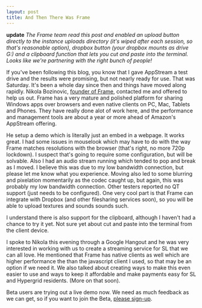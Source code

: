 ```yaml
---
layout: post
title: And Then There Was Frame
---
```


**update** *The Frame team read this post and enabled an upload button directly to the instance uploads directory (it's wiped after each session, so that's reasonable option), dropbox button (your dropbox mounts as drive G:) and a clipboard function that lets you cut and paste into the terminal. Looks like we're partnering with the right bunch of people!*

If you've been following this blog, you know that I gave AppStream a test drive and the results were promising, but not nearly ready for use. That was Saturday. It's been a whole day since then and things have moved along rapidly. Nikola Bozinovic, [founder of Frame](https://fra.me), contacted me and offered to help us out. Frame has a very mature and polished platform for sharing Windows apps over browsers and even native clients on PC, Mac, Tablets and Phones. They have really done alot of work here, and the performance and management tools are about a year or more ahead of Amazon's AppStream offering. 

He setup a demo which is literally just an embed in a webpage. It works great. I had some issues in mouselook which may have to do with the way Frame matches resolutions with the browser (that's right, no more 720p lockdown). I suspect that's going to require some configuration, but will be solvable. Also I had an audio stream running which tended to pop and break as I moved.  I believe this was due to my low bandwidth connection, but please let me know what you experience. Moving also led to some blurring and pixelation momentarily as the codec caught up, but again, this was probably my low bandwidth connection. Other testers reported no QT support (just needs to be configured). One very cool part is that Frame can integrate with Dropbox (and other filesharing services soon), so you will be able to upload textures and sounds sounds such.

I understand there is also support for the clipboard, although I haven't had a chance to try it yet. Not sure yet about cut and paste into the terminal from the client device.

I spoke to Nikola this evening through a Google Hangout and he was very interested in working with us to create a streaming service for SL that we can all love. He mentioned that Frame has native clients as well which are higher performance the than the javascript client I used, so that may be an option if we need it. We also talked about creating ways to make this even easier to use and ways to keep it affordable and make payments easy for SL and Hypergrid residents. (More on that soon). 

Beta users are trying out a live demo now. We need as much feedback as we can get, so if you want to join the Beta, [please sign-up](http://www.brightcanopy.com/).

